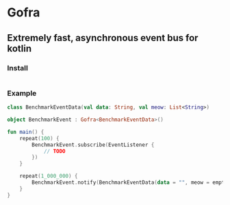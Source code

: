 # Gofra

## Extremely fast, asynchronous event bus for kotlin

### Install
```kotlin

```

### Example
```kotlin
class BenchmarkEventData(val data: String, val meow: List<String>)

object BenchmarkEvent : Gofra<BenchmarkEventData>()

fun main() {
    repeat(100) {
        BenchmarkEvent.subscribe(EventListener {
            // TODO
        })
    }

    repeat(1_000_000) {
        BenchmarkEvent.notify(BenchmarkEventData(data = "", meow = emptyList()))
    }
}
```